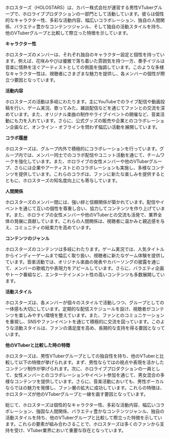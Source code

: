 ホロスターズ（HOLOSTARS）は、カバー株式会社が運営する男性VTuberグループで、ホロライブプロダクションの一部門として活動しています。彼らは個性的なキャラクター性、多彩な活動内容、幅広いコラボレーション、独自の人間関係、バラエティ豊かなコンテンツジャンル、そして独自の活動スタイルを持ち、他のVTuberグループと比較して際立った特徴を示しています。

**キャラクター性**

ホロスターズのメンバーは、それぞれ独自のキャラクター設定と個性を持っています。例えば、花咲みやびは優雅で落ち着いた雰囲気を持つ一方、奏手イヅルは音楽に情熱を注ぐアーティストとしての側面を強調しています。このような多様なキャラクター性は、視聴者にさまざまな魅力を提供し、各メンバーの個性が際立つ要因となっています。

**活動内容**

ホロスターズの活動は多岐にわたります。主にYouTubeでのライブ配信や動画投稿を行い、ゲーム実況、歌ってみた、雑談配信などを通じてファンとの交流を深めています。また、オリジナル楽曲の制作やライブイベントの開催など、音楽活動にも力を入れています。さらに、公式グッズの販売や企業とのコラボレーション企画など、オンライン・オフラインを問わず幅広い活動を展開しています。

**コラボ履歴**

ホロスターズは、グループ内外で積極的にコラボレーションを行っています。グループ内では、メンバー同士でのコラボ配信やユニット活動を通じて、チームワークを強化しています。また、ホロライブの女性メンバーや他のVTuberグループ、さらには企業やアーティストとのコラボレーションも実施し、多様なコンテンツを提供しています。これらのコラボは、ファンに新たな楽しみを提供するとともに、ホロスターズの知名度向上にも寄与しています。

**人間関係**

ホロスターズのメンバー間には、強い絆と信頼関係が築かれています。配信やイベントを通じて互いの個性を尊重し合い、協力してコンテンツを作り上げています。また、ホロライブの女性メンバーや他のVTuberとの交流も活発で、業界全体の発展に貢献しています。これらの人間関係は、視聴者に温かみと親近感を与え、コミュニティの結束力を高めています。

**コンテンツのジャンル**

ホロスターズのコンテンツは多岐にわたります。ゲーム実況では、人気タイトルからインディーゲームまで幅広く取り扱い、視聴者に新たなゲーム体験を提供しています。音楽活動では、オリジナル楽曲の発表やカバーソングの披露を通じて、メンバーの歌唱力や表現力をアピールしています。さらに、バラエティ企画やトーク番組など、エンターテインメント性の高いコンテンツも多数展開しています。

**活動スタイル**

ホロスターズは、各メンバーが個々のスタイルで活動しつつ、グループとしての一体感も大切にしています。定期的な配信スケジュールを設け、視聴者がコンテンツを楽しみやすい環境を整えています。また、ファンとのコミュニケーションを重視し、SNSやファンイベントを通じて積極的に交流を図っています。このような活動スタイルは、ファンの満足度を高め、長期的な支持を得る要因となっています。

**他のVTuberと比較した時の特徴**

ホロスターズは、男性VTuberグループとしての独自性を持ち、他のVTuberと比較して以下の特徴が挙げられます。まず、男性ならではの視点や表現を活かしたコンテンツ制作が挙げられます。次に、ホロライブプロダクションの一員として、女性メンバーとのコラボレーションやイベント参加を通じて、男女混合の多様なコンテンツを提供しています。さらに、音楽活動においても、男性ボーカルならではの魅力を発揮し、ファン層の拡大に成功しています。これらの特徴は、ホロスターズが他のVTuberグループと一線を画す要因となっています。

総じて、ホロスターズは個性的なキャラクター性、多彩な活動内容、幅広いコラボレーション、強固な人間関係、バラエティ豊かなコンテンツジャンル、独自の活動スタイルを持ち、他のVTuberグループと比較して際立った特徴を示しています。これらの要素が組み合わさることで、ホロスターズは多くのファンから支持を受け、VTuber業界において重要な存在となっています。 